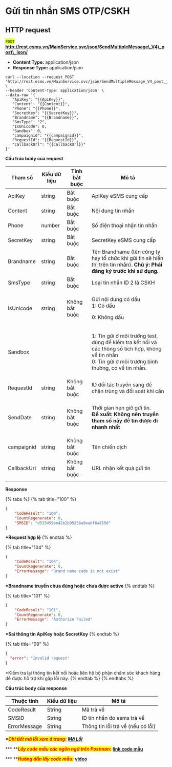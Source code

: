# Gửi tin nhắn SMS OTP/CSKH



## HTTP request

<mark style="color:green;">**`POST`**</mark> **http://rest.esms.vn/MainService.svc/json/SendMultipleMessage\_V4\_post\_json/**

* **Content Type:** application/json
* **Response Type:** application/json

```
curl --location --request POST 'http://rest.esms.vn/MainService.svc/json/SendMultipleMessage_V4_post_json/' \
--header 'Content-Type: application/json' \
--data-raw '{
   "ApiKey": "{{ApiKey}}",
   "Content": "{{Content}}",
   "Phone": "{{Phone}}",
   "SecretKey": "{{SecretKey}}",
   "Brandname": "{{Brandname}}",
   "SmsType": "2",
   "IsUnicode": 0,
   "Sandbox": 0,
   "campaignid": "{{campaignid}}",
   "RequestId": "{{RequestId}}",
   "CallbackUrl": "{{CallbackUrl}}"
}'
```



**Cấu trúc body của request**

| Tham số     | Kiểu dữ liệu | Tính bắt buộc  | Mô tả                                                                                                                                                              |
| ----------- | ------------ | -------------- | ------------------------------------------------------------------------------------------------------------------------------------------------------------------ |
| ApiKey      | string       | Bắt buộc       | ApiKey eSMS cung cấp                                                                                                                                               |
| Content     | string       | Bắt buộc       | Nội dung tin nhắn                                                                                                                                                  |
| Phone       | number       | Bắt buộc       | Số điện thoại nhận tin nhắn                                                                                                                                        |
| SecretKey   | string       | Bắt buộc       | SecretKey eSMS cung cấp                                                                                                                                            |
| Brandname   | string       | Bắt buộc       | Tên Brandname (tên công ty hay tổ chức khi gửi tin sẽ hiển thị trên tin nhắn). **Chú ý: Phải đăng ký trước khi sử dụng.**                                          |
| SmsType     | string       | Bắt buộc       | Loại tin nhắn ID 2 là CSKH                                                                                                                                         |
| IsUnicode   | string       | Không bắt buộc | <p>Gửi nội dung có dấu<br>1: Có dấu </p><p>0: Không dấu</p>                                                                                                        |
| Sandbox     |              |                | <p>1: Tin gửi ở môi trường test, dùng để kiểm tra kết nối và các thông số tích hợp, không về tin nhắn <br>0: Tin gửi ở môi trường bình thường, có về tin nhắn.</p> |
| RequestId   | string       | Không bắt buộc | ID đối tác truyền sang để chặn trùng và đối soát khi cần                                                                                                           |
| SendDate    | string       | Không bắt buộc | <p>Thời gian hẹn giờ gửi tin.<br><strong>Đề xuất: Không nên truyền tham số này để tin được đi nhanh nhất</strong></p>                                              |
| campaignid  | string       | Không bắt buộc | Tên chiến dịch                                                                                                                                                     |
| CallbackUrl | string       | Không bắt buộc | URL nhận kết quả gửi tin                                                                                                                                           |
|             |              |                |                                                                                                                                                                    |

**Response**

{% tabs %}
{% tab title="100" %}
```json
{
    "CodeResult": "100",
    "CountRegenerate": 0,
    "SMSID": "d533459ee42b2b9525ba9eabf6a8156"
}
```

**\*Request hợp lệ**
{% endtab %}

{% tab title="104" %}
```json
{
    "CodeResult": "104",
    "CountRegenerate": 0,
    "ErrorMessage": "Brand name code is not exist"
}
```

**\*Brandname truyền chưa đúng hoặc chưa được active**
{% endtab %}

{% tab title="101" %}
```json
{
    "CodeResult": "101",
    "CountRegenerate": 0,
    "ErrorMessage": "Authorize Failed"
}
```

**\*Sai thông tin ApiKey hoặc SecretKey**
{% endtab %}

{% tab title="99" %}
```json
{
  "error": "Invalid request"
}
```

\*Kiểm tra lại thông tin kết nối hoặc liên hệ bộ phận chăm sóc khách hàng để được hỗ trợ khi gặp lỗi này.
{% endtab %}
{% endtabs %}



**Cấu trúc body của response**

| Thuộc tính   | Kiểu dữ liệu | Mô tả                             |
| ------------ | ------------ | --------------------------------- |
| CodeResult   | String       | Mã trả về                         |
| SMSID        | String       | ID tin nhắn do esms trả về        |
| ErrorMessage | String       | Thông tin lỗi trả về (nếu có lỗi) |

_**\***<mark style="color:red;">**Chi tiết mã lỗi xem ở trang:**</mark>_ [_**Mã Lỗi**_](../ham-gui-tin-nhan-zns/ham-gui-tin-nhan-zns-moi-khach-hang-mot-noi-dung.md)

**\* **_<mark style="color:red;">**Lấy code mẫu các ngôn ngữ trên Postman:**</mark>_ [**link code mẫu**](https://postman.esms.vn/#b62c8cec-0728-4402-bb6a-4ee272fe73fc)

**\* **_<mark style="color:red;">**Hướng dẫn lấy code mẫu:**</mark>_ [**video**](https://esms.vn/)
